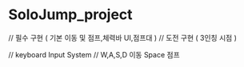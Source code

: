 # SoloJump_project

// 필수 구현 ( 기본 이동 및 점프,체력바 UI,점프대 )
// 도전 구현 ( 3인칭 시점 )

// keyboard Input System 
// W,A,S,D 이동 Space 점프 

